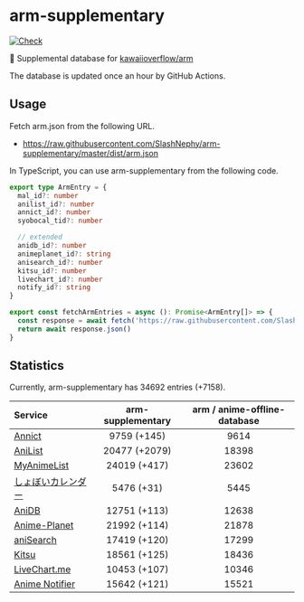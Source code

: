 # arm-supplementary

[![Check](https://github.com/SlashNephy/arm-supplementary/actions/workflows/check-node.yml/badge.svg)](https://github.com/SlashNephy/arm-supplementary/actions/workflows/check-node.yml)

💊 Supplemental database for [kawaiioverflow/arm](https://github.com/kawaiioverflow/arm)

The database is updated once an hour by GitHub Actions.

## Usage

Fetch arm.json from the following URL.

- https://raw.githubusercontent.com/SlashNephy/arm-supplementary/master/dist/arm.json

In TypeScript, you can use arm-supplementary from the following code.

```TypeScript
export type ArmEntry = {
  mal_id?: number
  anilist_id?: number
  annict_id?: number
  syobocal_tid?: number

  // extended
  anidb_id?: number
  animeplanet_id?: string
  anisearch_id?: number
  kitsu_id?: number
  livechart_id?: number
  notify_id?: string
}

export const fetchArmEntries = async (): Promise<ArmEntry[]> => {
  const response = await fetch('https://raw.githubusercontent.com/SlashNephy/arm-supplementary/master/dist/arm.json')
  return await response.json()
}
```

## Statistics

Currently, arm-supplementary has 34692 entries (+7158).

| Service                                     | arm-supplementary | arm / anime-offline-database |
| :------------------------------------------ | :---------------: | :--------------------------: |
| [Annict](https://annict.com)                |    9759 (+145)    |             9614             |
| [AniList](https://anilist.co)               |   20477 (+2079)   |            18398             |
| [MyAnimeList](https://myanimelist.net)      |   24019 (+417)    |            23602             |
| [しょぼいカレンダー](https://cal.syoboi.jp) |    5476 (+31)     |             5445             |
| [AniDB](https://anidb.net)                  |   12751 (+113)    |            12638             |
| [Anime-Planet](https://anime-planet.com)    |   21992 (+114)    |            21878             |
| [aniSearch](https://anisearch.com)          |   17419 (+120)    |            17299             |
| [Kitsu](https://kitsu.io)                   |   18561 (+125)    |            18436             |
| [LiveChart.me](https://livechart.me)        |   10453 (+107)    |            10346             |
| [Anime Notifier](https://notify.moe)        |   15642 (+121)    |            15521             |
